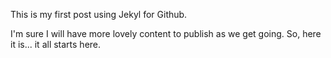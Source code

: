This is my first post using Jekyl for Github.

I'm sure I will have more lovely content to publish as we get going.   So, here it is... it all starts here.
